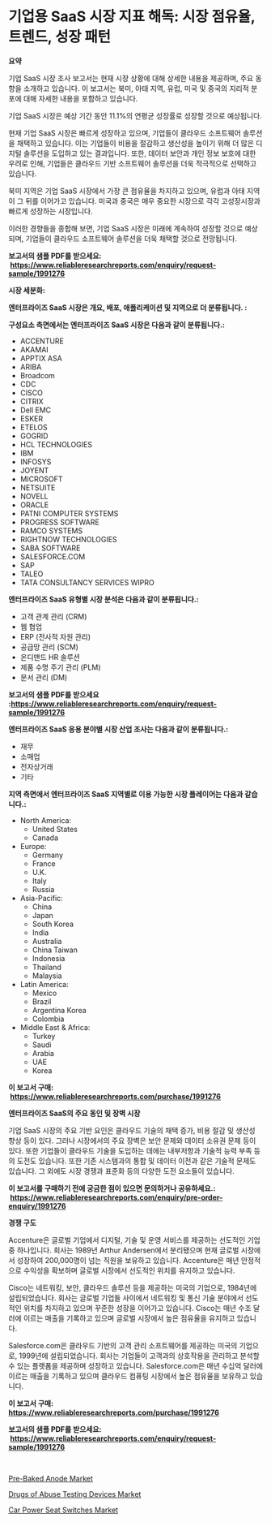 <p><h1>기업용 SaaS 시장 지표 해독: 시장 점유율, 트렌드, 성장 패턴</h1></p><p><strong>요약</strong></p>
<p><p>기업 SaaS 시장 조사 보고서는 현재 시장 상황에 대해 상세한 내용을 제공하며, 주요 동향을 소개하고 있습니다. 이 보고서는 북미, 아태 지역, 유럽, 미국 및 중국의 지리적 분포에 대해 자세한 내용을 포함하고 있습니다. </p><p>기업 SaaS 시장은 예상 기간 동안 11.1%의 연평균 성장률로 성장할 것으로 예상됩니다. </p><p>현재 기업 SaaS 시장은 빠르게 성장하고 있으며, 기업들이 클라우드 소프트웨어 솔루션을 채택하고 있습니다. 이는 기업들이 비용을 절감하고 생산성을 높이기 위해 더 많은 디지털 솔루션을 도입하고 있는 결과입니다. 또한, 데이터 보안과 개인 정보 보호에 대한 우려로 인해, 기업들은 클라우드 기반 소프트웨어 솔루션을 더욱 적극적으로 선택하고 있습니다. </p><p>북미 지역은 기업 SaaS 시장에서 가장 큰 점유율을 차지하고 있으며, 유럽과 아태 지역이 그 뒤를 이어가고 있습니다. 미국과 중국은 매우 중요한 시장으로 각각 고성장시장과 빠르게 성장하는 시장입니다. </p><p>이러한 경향들을 종합해 보면, 기업 SaaS 시장은 미래에 계속하여 성장할 것으로 예상되며, 기업들이 클라우드 소프트웨어 솔루션을 더욱 채택할 것으로 전망됩니다.</p></p>
<p><strong>보고서의 샘플 PDF를 받으세요: &nbsp;<a href="https://www.reliableresearchreports.com/enquiry/request-sample/1991276">https://www.reliableresearchreports.com/enquiry/request-sample/1991276</a></strong></p>
<p><strong>시장 세분화:</strong></p>
<p><strong> 엔터프라이즈 SaaS 시장은 개요, 배포, 애플리케이션 및 지역으로 더 분류됩니다. :</strong></p>
<p><strong>구성요소 측면에서는 엔터프라이즈 SaaS 시장은 다음과 같이 분류됩니다.:</strong></p>
<p><ul><li>ACCENTURE</li><li>AKAMAI</li><li>APPTIX ASA</li><li>ARIBA</li><li>Broadcom</li><li>CDC</li><li>CISCO</li><li>CITRIX</li><li>Dell EMC</li><li>ESKER</li><li>ETELOS</li><li>GOGRID</li><li>HCL TECHNOLOGIES</li><li>IBM</li><li>INFOSYS</li><li>JOYENT</li><li>MICROSOFT</li><li>NETSUITE</li><li>NOVELL</li><li>ORACLE</li><li>PATNI COMPUTER SYSTEMS</li><li>PROGRESS SOFTWARE</li><li>RAMCO SYSTEMS</li><li>RIGHTNOW TECHNOLOGIES</li><li>SABA SOFTWARE</li><li>SALESFORCE.COM</li><li>SAP</li><li>TALEO</li><li>TATA CONSULTANCY SERVICES
    WIPRO</li></ul></p>
<p><strong> 엔터프라이즈 SaaS 유형별 시장 분석은 다음과 같이 분류됩니다.:</strong></p>
<p><ul><li>고객 관계 관리 (CRM)</li><li>웹 협업</li><li>ERP (전사적 자원 관리)</li><li>공급망 관리 (SCM)</li><li>온디맨드 HR 솔루션</li><li>제품 수명 주기 관리 (PLM)</li><li>문서 관리 (DM)</li></ul></p>
<p><strong>보고서의 샘플 PDF를 받으세요 :<a href="https://www.reliableresearchreports.com/enquiry/request-sample/1991276">https://www.reliableresearchreports.com/enquiry/request-sample/1991276</a></strong></p>
<p><strong> 엔터프라이즈 SaaS 응용 분야별 시장 산업 조사는 다음과 같이 분류됩니다.:</strong></p>
<p><ul><li>재무</li><li>소매업</li><li>전자상거래</li><li>기타</li></ul></p>
<p><strong>지역 측면에서 엔터프라이즈 SaaS 지역별로 이용 가능한 시장 플레이어는 다음과 같습니다.:</strong></p>
<p><ul>
    <li>
        North America:
        <ul>
            <li>United States</li>
            <li>Canada</li>
        </ul>
    </li>
    <li>
        Europe:
        <ul>
            <li>Germany</li>
            <li>France</li>
            <li>U.K.</li>
            <li>Italy</li>
            <li>Russia</li>
        </ul>
    </li>
    <li>
        Asia-Pacific:
        <ul>
            <li>China</li>
            <li>Japan</li>
            <li>South Korea</li>
            <li>India</li>
            <li>Australia</li>
            <li>China Taiwan</li>
            <li>Indonesia</li>
            <li>Thailand</li>
            <li>Malaysia</li>
        </ul>
    </li>
    <li>
        Latin America:
        <ul>
            <li>Mexico</li>
            <li>Brazil</li>
            <li>Argentina Korea</li>
            <li>Colombia</li>
        </ul>
    </li>
    <li>
        Middle East & Africa:
        <ul>
            <li>Turkey</li>
            <li>Saudi</li>
            <li>Arabia</li>
            <li>UAE</li>
            <li>Korea</li>
        </ul>
    </li>
    </ul></p>
<p><strong>이 보고서 구매: &nbsp;<a href="https://www.reliableresearchreports.com/purchase/1991276">https://www.reliableresearchreports.com/purchase/1991276</a></strong></p>
<p><strong>엔터프라이즈 SaaS의 주요 동인 및 장벽 시장</strong></p>
<p><p>기업 SaaS 시장의 주요 기반 요인은 클라우드 기술의 채택 증가, 비용 절감 및 생산성 향상 등이 있다. 그러나 시장에서의 주요 장벽은 보안 문제와 데이터 소유권 문제 등이 있다. 또한 기업들이 클라우드 기술을 도입하는 데에는 내부저항과 기술적 능력 부족 등의 도전도 있습니다. 또한 기존 시스템과의 통합 및 데이터 이전과 같은 기술적 문제도 있습니다. 그 외에도 시장 경쟁과 표준화 등의 다양한 도전 요소들이 있습니다.</p></p>
<p><strong>이 보고서를 구매하기 전에 궁금한 점이 있으면 문의하거나 공유하세요.: &nbsp;<a href="https://www.reliableresearchreports.com/enquiry/pre-order-enquiry/1991276">https://www.reliableresearchreports.com/enquiry/pre-order-enquiry/1991276</a></strong></p>
<p><strong>경쟁 구도</strong></p>
<p><p>Accenture은 글로벌 기업에서 디지털, 기술 및 운영 서비스를 제공하는 선도적인 기업 중 하나입니다. 회사는 1989년 Arthur Andersen에서 분리됐으며 현재 글로벌 시장에서 성장하여 200,000명이 넘는 직원을 보유하고 있습니다. Accenture은 매년 안정적으로 수익성을 확보하며 글로벌 시장에서 선도적인 위치를 유지하고 있습니다.</p><p>Cisco는 네트워킹, 보안, 클라우드 솔루션 등을 제공하는 미국의 기업으로, 1984년에 설립되었습니다. 회사는 글로벌 기업들 사이에서 네트워킹 및 통신 기술 분야에서 선도적인 위치를 차지하고 있으며 꾸준한 성장을 이어가고 있습니다. Cisco는 매년 수조 달러에 이르는 매출을 기록하고 있으며 글로벌 시장에서 높은 점유율을 유지하고 있습니다.</p><p>Salesforce.com은 클라우드 기반의 고객 관리 소프트웨어를 제공하는 미국의 기업으로, 1999년에 설립되었습니다. 회사는 기업들이 고객과의 상호작용을 관리하고 분석할 수 있는 플랫폼을 제공하며 성장하고 있습니다. Salesforce.com은 매년 수십억 달러에 이르는 매출을 기록하고 있으며 클라우드 컴퓨팅 시장에서 높은 점유율을 보유하고 있습니다.</p></p>
<p><strong>이 보고서 구매: &nbsp; <a href="https://www.reliableresearchreports.com/purchase/1991276">https://www.reliableresearchreports.com/purchase/1991276</a></strong></p>
<p><strong>보고서의 샘플 PDF를 받으세요: &nbsp;<a href="https://www.reliableresearchreports.com/enquiry/request-sample/1991276">https://www.reliableresearchreports.com/enquiry/request-sample/1991276</a></strong><strong></strong></p>
<p>&nbsp;</p>
<p><p><a href="https://www.linkedin.com/pulse/pre-baked-anode-market-offer-valuable-insights-size-share-trends-u477c?trackingId=wmmeozuv3qoDv1TB%2Bq1%2BbA%3D%3D">Pre-Baked Anode Market</a></p><p><a href="https://www.linkedin.com/pulse/drugs-abuse-testing-devices-market-share-amp-new-trends-analysis-ciogc?trackingId=czr4Q00l4OyVy4lbCiVXmg%3D%3D">Drugs of Abuse Testing Devices Market</a></p><p><a href="https://www.linkedin.com/pulse/car-power-seat-switches-market-analysis-examines-its-scope-s2uhc?trackingId=QyKQWIYPDgCoEIoIAbvW0w%3D%3D">Car Power Seat Switches Market</a></p></p>